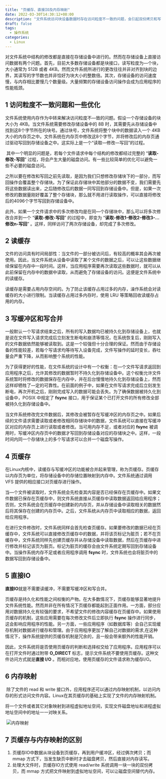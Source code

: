 ```yaml
---
title: "页缓存、直接IO及内存映射"
date: 2022-03-30T14:30:12+08:00
description: "文件系统访问块设备数据时存在访问粒度不一致的问题，会引起双份拷贝和写放大等问题，争对该问题文件系统有一些优化，比如使用读缓存和写缓冲区及写合并。内存映射就是跳过页缓存，将磁盘文件映射到内存上，直接对内存执行load/store等操作。"
draft: false
tags:
  - 操作系统
categories:
  - Linux
---
```


​		对文件系统中结构的修改都是直接在存储设备中进行的。然而在存储设备上直接访问数据有两个问题。首先，目前大多数存储设备都是块接口，读写粒度为—个块，大小通常为 512B 或者 4KB。然而文件系统所进行的更改往往并非对齐到块的边界，其读写的字节数也并非恰好为块大小的整数倍。其次，存储设备的访问速度慢，与内存相比要慢几个数量级。大量频繁的存储设备访问操作会成为应用程序的性能瓶颈。

## 1 访问粒度不一致问题和一些优化

​		文件系统使用内存作为中转来解决访问粒度不—致的问题。假设一个存储设备的块大小为 4KB。当文件系统需要修改存储设备中的 8B 时，其需要先从存储设备中找到这8个字节所在的块号。通过块号，文件系统将整个块中的数据读入一个 4KB 大小的内存页之中。文件系统在内存页中修改这8个字节，并将修改后的内存页通过驱动写回到存储设备之中。这实际上是一个“读取—修改—写回”的过程。

​		其中一个明显的问题是，若每个文件请求中每个结构的修改都经过完整的 “**读取-修改-写回**” 过程，将会产生大量的磁盘访问。有一些比较简单的优化可以避免一些不必要的磁盘访问。

​		之所以要在修改和写回之前先读取，是因为我们只想修改存储块下的一部分，而写回操作会覆盖整个存储块。为了保证此存储块中其他部分的数据不变，我们需要先将这些数据读出来，之后随修改后的数据一同写回到存储设备中。但是，如果一次修改的数据量刚好覆盖了整个存储块，那么就不用进行读取操作，可以直接将修改后的4096个字节写回到存储设备中。

​		此外，如果一个文件请求中的多次修改均是在同—个存储块中，那么可以将多次修改合并到一个 “**读取-修改-写回**” 的过程中，即变为 “**读取-修改1-修改2-修改3-…修改n-写回**” 。这样，同样访问了两次存储设备，却完成了多次修改。

## 2 读缓存

​		文件的访问具有时间局部性：当文件的一部分被访问后，有较高的概率其会再次被使用。因此，当文件系统从设备中读取了某个文件的数据之后，可以让这些数据继续保留在内存中一段时间。这样，当应用程序需要再次读取这些数据时，就可以从此前保留在内存中的数据中读取，从而避免了存储设备的访问。这便是文件系统中的读缓存。

​		读缓存是需要占用内存空间的。为了防止该缓存占用过多的内存，澡作系统会对读缓存的大小进行限制。当读缓存占用过多内存时，使用 LRU 等策略回收读缓存占用的内存。

## 3 写缓冲区和写合并

​		一般默认一个写请求结束之后，所有的写入数据均已被持久化到存储设备上，也就是说在文件写入请求完成后立刻发生断电和崩溃等情况，在系统恢复后，刚刚写入的文件数据依然能够被读取到。这是一个较强但十分合理的保证。然而由于存储设备的性能较差，若每个写请求均等待写入设备完成，文件写操作的延时变长，吞吐量会严重下降，从而影响整个系统的性能。

​		为了获得更好的性能，在文件系统的设计中有一个权衡：在—个文件写请求返回到应用程序之后，允许其修改的数据暂时不持久化到存储设备中。这个权衡允许文件系统暂时将修改的数据保存在内存中，并在后台慢慢地持久化到存储设备上，然而这样却牺牲了—定的可靠性。在前面的例子中，如果在文件写请求完成后立刻发生断电，再次开机之后，刚刚完成写入的数据可能会丢失。为了确保数据被持久化到设备中，POSIX 中规定了 **fsync** 接口，用于保证某个已打开文件的所有修改全部被持久化到存储设备中。

​		当文件系统修改完文件数据后，其修改会被暂存在写缓冲区的内存页之中。如果后续的文件请求需要读取或者修改相同存储块中的数据，文件系统可以直接在写缓冲区对应的内存页上进行读取或者修改。当可用内存不足，或者对应的 **fsync** 被调用时，写缓冲区内存页中的数据才写回到存储设备对应的存储块之中。这样，一段时间内同一个存储块上的多个写请求可以合并一个磁盘写操作。

## 4 页缓存

​		在Linux内核中，读缓存与写缓冲区的功能被合并起来管理，称为页缓存。页缓存以内存页为单位，将存储设备中的存储位置映射到内存中。文件系统通过调用 VFS 提供的相应接口对页缓存进行操作。

​		当—个文件被读取时，文件系统会先检查其内容是否已经保存在页缓存中。如果文件数据已保存在页缓存中，则文件系统直接从页缓存中读取数据返回给应用程序；否则，文件系统会在页缓存中创建新的内存页，并从存储设备中读取相关的数据然后将其保存在创建的内存页中。之后，文件系统从内存页中读取相应的数据，返回给应用程序。

​		在进行文件修改时，文件系统同样会首先检查页缓存。如果要修改的数据已经在页缓存中，文件系统可以直接修改页缓存中的数据，并将该页标记为脏页；若不在页缓存中，文件系统同样先创建页缓存并从存储没备中读取数据，然后在页缓存中进行修改并标记该页为脏页。标记为脏页的缓存会由文件系统定期写回到存储设备中。当操作系统内存不足或者应用程序调用 **fsync** 时，文件系统也会将脏页中的数据写回到存储设备中。

## 5 直接IO

​		**直接IO**就是不需要读缓冲，不需要写缓冲区和写合并。

​		页缓存是持久化和性能之间权衡的产物。在大多数情况下，页缓存能够显著地提升文件系统性能。然而并非在所有情况下页缓存都能起到正面作用。一方面，部分应用对数据持久化有较强的要求，不希望文件的修改内容缓存在页缓存中。如果使用页缓存的机制，这些应用需要在每次修改文件后立即执行 **fsync** 操作进行同步，这会影响应用程序的性能。另一方面，一些应用程序（如数据库等）会自己实现缓存机制对数据进行缓存和管理。由于应用程序更加了解自己对数据的需求,在这种情况下，操作系统提供的页缓存机制是冗余的，且一般会带来额外的性能开销。

​		因此，文件系统将是否使用页缓存的判断和选择权交给了应用程序。应用程序可以在打开文件时通过附带 **O_DIRECT** 标志，提示文件系统不要使用页缓存。这种文件访问方式就是**直接 I/O** 。而相对应地，使用页缓存的文件请求称为缓存I/O。

## 6 内存映射

​		除了文件的 read 和 write 接口外，应用程序还可以通过内存映射机制，以访问内存的形式访问文件内容。Linux在其页缓存的基础上实现了文件的内存映射机制。

​		将一个文件或者其它对象映射到进程虚拟地址空间，实现文件磁盘地址和进程虚拟地址空间中的地址一一对映关系。

​		![内存映射](post/mmap_1.png)

## 7 页缓存与内存映射的区别

1. 页缓存IO中数据从块设备到页缓存，再到用户缓冲区，经过俩次拷贝；而 mmap 方式下，当发生缺页中断时才去磁盘拷贝，然后直接对内存读写。
2. 处理大文件时，页缓存IO方式使用 read/write 系统调用一块一块的双份拷贝，而 mmap 方式把文件映射到虚拟地址空间，可以让磁盘空间替代内存。
